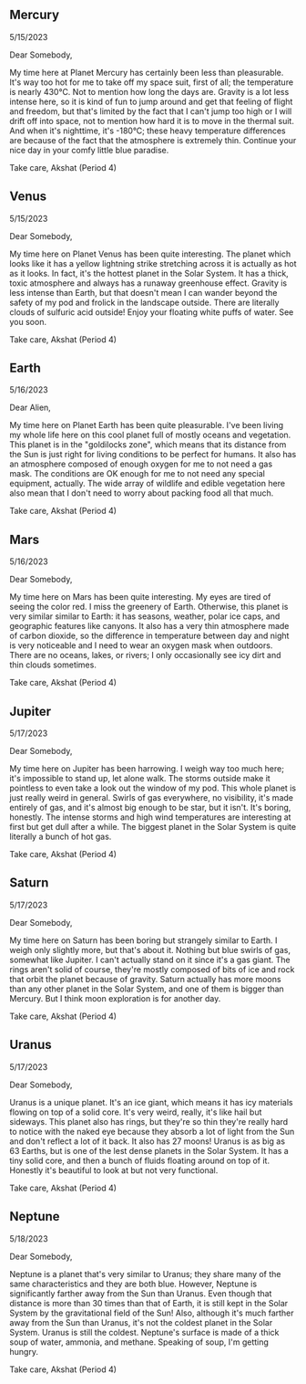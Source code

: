 ## Mercury

5/15/2023

Dear Somebody,

My time here at Planet Mercury has certainly been less than pleasurable. It's way too hot for me to take off my space suit, first of all; the temperature is nearly 430°C. Not to mention how long the days are. Gravity is a lot less intense here, so it is kind of fun to jump around and get that feeling of flight and freedom, but that's limited by the fact that I can't jump too high or I will drift off into space, not to mention how hard it is to move in the thermal suit. And when it's nighttime, it's -180°C; these heavy temperature differences are because of the fact that the atmosphere is extremely thin. Continue your nice day in your comfy little blue paradise.

Take care, Akshat (Period 4)

## Venus

5/15/2023

Dear Somebody,

My time here on Planet Venus has been quite interesting. The planet which looks like it has a yellow lightning strike stretching across it is actually as hot as it looks. In fact, it's the hottest planet in the Solar System. It has a thick, toxic atmosphere and always has a runaway greenhouse effect. Gravity is less intense than Earth, but that doesn't mean I can wander beyond the safety of my pod and frolick in the landscape outside. There are literally clouds of sulfuric acid outside! Enjoy your floating white puffs of water. See you soon.

Take care, Akshat (Period 4)

## Earth

5/16/2023

Dear Alien,

My time here on Planet Earth has been quite pleasurable. I've been living my whole life here on this cool planet full of mostly oceans and vegetation. This planet is in the "goldilocks zone", which means that its distance from the Sun is just right for living conditions to be perfect for humans. It also has an atmosphere composed of enough oxygen for me to not need a gas mask. The conditions are OK enough for me to not need any special equipment, actually. The wide array of wildlife and edible vegetation here also mean that I don't need to worry about packing food all that much.

Take care, Akshat (Period 4)

## Mars

5/16/2023

Dear Somebody,

My time here on Mars has been quite interesting. My eyes are tired of seeing the color red. I miss the greenery of Earth. Otherwise, this planet is very similar similar to Earth: it has seasons, weather, polar ice caps, and geographic features like canyons. It also has a very thin atmosphere made of carbon dioxide, so the difference in temperature between day and night is very noticeable and I need to wear an oxygen mask when outdoors. There are no oceans, lakes, or rivers; I only occasionally see icy dirt and thin clouds sometimes.

Take care, Akshat (Period 4)

## Jupiter

5/17/2023

Dear Somebody,

My time here on Jupiter has been harrowing. I weigh way too much here; it's impossible to stand up, let alone walk. The storms outside make it pointless to even take a look out the window of my pod. This whole planet is just really weird in general. Swirls of gas everywhere, no visibility, it's made entirely of gas, and it's almost big enough to be star, but it isn't. It's boring, honestly. The intense storms and high wind temperatures are interesting at first but get dull after a while. The biggest planet in the Solar System is quite literally a bunch of hot gas.

Take care, Akshat (Period 4)

## Saturn

5/17/2023

Dear Somebody,

My time here on Saturn has been boring but strangely similar to Earth. I weigh only slightly more, but that's about it. Nothing but blue swirls of gas, somewhat like Jupiter. I can't actually stand on it since it's a gas giant. The rings aren't solid of course, they're mostly composed of bits of ice and rock that orbit the planet because of gravity. Saturn actually has more moons than any other planet in the Solar System, and one of them is bigger than Mercury. But I think moon exploration is for another day.

Take care, Akshat (Period 4)

## Uranus

5/17/2023

Dear Somebody,

Uranus is a unique planet. It's an ice giant, which means it has icy materials flowing on top of a solid core. It's very weird, really, it's like hail but sideways. This planet also has rings, but they're so thin they're really hard to notice with the naked eye because they absorb a lot of light from the Sun and don't reflect a lot of it back. It also has 27 moons! Uranus is as big as 63 Earths, but is one of the lest dense planets in the Solar System. It has a tiny solid core, and then a bunch of fluids floating around on top of it. Honestly it's beautiful to look at but not very functional.

Take care, Akshat (Period 4)

## Neptune

5/18/2023

Dear Somebody,

Neptune is a planet that's very similar to Uranus; they share many of the same characteristics and they are both blue. However, Neptune is significantly farther away from the Sun than Uranus. Even though that distance is more than 30 times than that of Earth, it is still kept in the Solar System by the gravitational field of the Sun! Also, although it's much farther away from the Sun than Uranus, it's not the coldest planet in the Solar System. Uranus is still the coldest. Neptune's surface is made of a thick soup of water, ammonia, and methane. Speaking of soup, I'm getting hungry.

Take care, Akshat (Period 4)
